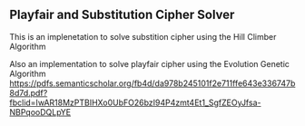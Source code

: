 ## Playfair and Substitution Cipher Solver

This is an implenetation to solve substition cipher using the Hill Climber Algorithm  

Also an implementation to solve playfair cipher using the Evolution Genetic Algorithm   
https://pdfs.semanticscholar.org/fb4d/da978b245101f2e711ffe643e336747b8d7d.pdf?fbclid=IwAR18MzPTBIHXo0UbFO26bzI94P4zmt4Et1_SgfZEOyJfsa-NBPqooDQLpYE
